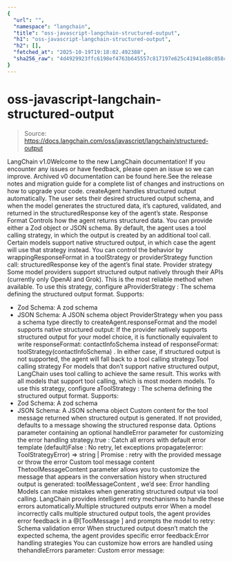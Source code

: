 ```yaml
---
{
  "url": "",
  "namespace": "langchain",
  "title": "oss-javascript-langchain-structured-output",
  "h1": "oss-javascript-langchain-structured-output",
  "h2": [],
  "fetched_at": "2025-10-19T19:18:02.492388",
  "sha256_raw": "4d4929923ffc6198ef4763b645557c817197e625c41941e88c058c5c59081576"
}
---
```


# oss-javascript-langchain-structured-output

> Source: https://docs.langchain.com/oss/javascript/langchain/structured-output

LangChain v1.0Welcome to the new LangChain documentation! If you encounter any issues or have feedback, please open an issue so we can improve. Archived v0 documentation can be found here.See the release notes and migration guide for a complete list of changes and instructions on how to upgrade your code.
createAgent
handles structured output automatically. The user sets their desired structured output schema, and when the model generates the structured data, it’s captured, validated, and returned in the structuredResponse
key of the agent’s state.
Response Format
Controls how the agent returns structured data. You can provide either a Zod object or JSON schema. By default, the agent uses a tool calling strategy, in which the output is created by an additional tool call. Certain models support native structured output, in which case the agent will use that strategy instead. You can control the behavior by wrappingResponseFormat
in a toolStrategy
or providerStrategy
function call:
structuredResponse
key of the agent’s final state.
Provider strategy
Some model providers support structured output natively through their APIs (currently only OpenAI and Grok). This is the most reliable method when available. To use this strategy, configure aProviderStrategy
:
The schema defining the structured output format. Supports:
- Zod Schema: A zod schema
- JSON Schema: A JSON schema object
ProviderStrategy
when you pass a schema type directly to createAgent.responseFormat
and the model supports native structured output:
If the provider natively supports structured output for your model choice, it is functionally equivalent to write
responseFormat: contactInfoSchema
instead of responseFormat: toolStrategy(contactInfoSchema)
. In either case, if structured output is not supported, the agent will fall back to a tool calling strategy.Tool calling strategy
For models that don’t support native structured output, LangChain uses tool calling to achieve the same result. This works with all models that support tool calling, which is most modern models. To use this strategy, configure aToolStrategy
:
The schema defining the structured output format. Supports:
- Zod Schema: A zod schema
- JSON Schema: A JSON schema object
Custom content for the tool message returned when structured output is generated.
If not provided, defaults to a message showing the structured response data.
Options parameter containing an optional
handleError
parameter for customizing the error handling strategy.true
: Catch all errors with default error template (default)False
: No retry, let exceptions propagate(error: ToolStrategyError) => string | Promise<string>
: retry with the provided message or throw the error
Custom tool message content
ThetoolMessageContent
parameter allows you to customize the message that appears in the conversation history when structured output is generated:
toolMessageContent
, we’d see:
Error handling
Models can make mistakes when generating structured output via tool calling. LangChain provides intelligent retry mechanisms to handle these errors automatically.Multiple structured outputs error
When a model incorrectly calls multiple structured output tools, the agent provides error feedback in a @[ToolMessage
] and prompts the model to retry:
Schema validation error
When structured output doesn’t match the expected schema, the agent provides specific error feedback:Error handling strategies
You can customize how errors are handled using thehandleErrors
parameter:
Custom error message: